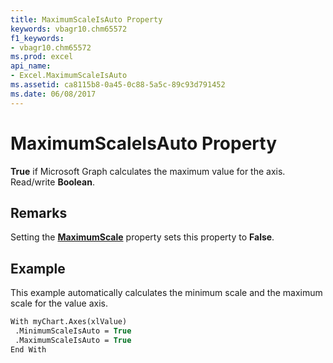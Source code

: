 ```yaml
---
title: MaximumScaleIsAuto Property
keywords: vbagr10.chm65572
f1_keywords:
- vbagr10.chm65572
ms.prod: excel
api_name:
- Excel.MaximumScaleIsAuto
ms.assetid: ca8115b8-0a45-0c88-5a5c-89c93d791452
ms.date: 06/08/2017
---
```



# MaximumScaleIsAuto Property

 **True** if Microsoft Graph calculates the maximum value for the axis. Read/write **Boolean**.


## Remarks

Setting the **[MaximumScale](maximumscale-property.md)** property sets this property to **False**.


## Example

This example automatically calculates the minimum scale and the maximum scale for the value axis.


```vb
With myChart.Axes(xlValue) 
 .MinimumScaleIsAuto = True 
 .MaximumScaleIsAuto = True 
End With
```


